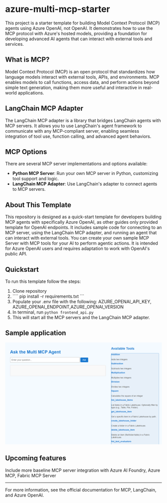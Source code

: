 # azure-multi-mcp-starter

This project is a starter template for building Model Context Protocol (MCP) agents using Azure OpenAI, not OpenAI. It demonstrates how to use the MCP protocol with Azure's hosted models, providing a foundation for developing advanced AI agents that can interact with external tools and services.

## What is MCP?

Model Context Protocol (MCP) is an open protocol that standardizes how language models interact with external tools, APIs, and environments. MCP enables models to call functions, access data, and perform actions beyond simple text generation, making them more useful and interactive in real-world applications.

## LangChain MCP Adapter

The LangChain MCP adapter is a library that bridges LangChain agents with MCP servers. It allows you to use LangChain's agent framework to communicate with any MCP-compliant server, enabling seamless integration of tool use, function calling, and advanced agent behaviors.

## MCP Options

There are several MCP server implementations and options available:

- **Python MCP Server**: Run your own MCP server in Python, customizing tool support and logic.
- **LangChain MCP Adapter**: Use LangChain's adapter to connect agents to MCP servers.

## About This Template

This repository is designed as a quick-start template for developers building MCP agents with specifically Azure OpenAI, as other guides only provided template for OpenAI endpoints. It includes sample code for connecting to an MCP server, using the LangChain MCP adapter, and running an agent that can interact with external tools. You can create your own sample MCP Server with MCP tools for your AI to perform agentic actions. It is intended for Azure OpenAI users and requires adaptation to work with OpenAI's public API.

## Quickstart

To run this template follow the steps:

1. Clone repository
2. ```` pip install -r requirements.txt ```
3. Populate your .env file with the following: AZURE_OPENAI_API_KEY, AZURE_OPENAI_ENDPOINT,AZURE_OPENAI_VERSION
4. In terminal, run ``` python frontend_api.py ```
5. This will start all the MCP servers and the LangChain MCP adapter.

## Sample application
![alt text](screenshot1.png)
## Upcoming features

Include more baseline MCP server integration with Azure AI Foundry, Azure MCP, Fabric MCP Server

---

For more information, see the official documentation for MCP, LangChain, and Azure OpenAI.